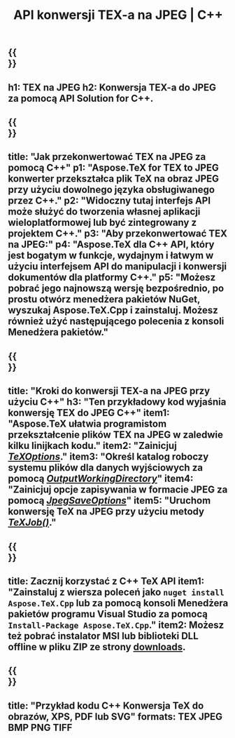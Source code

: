 ﻿---
translation: true
template: /_templates/_conversion-child-cpp.md
title: API konwersji TEX-a na JPEG | C++
description: Funkcjonalność konwersji TeX do JPEG. Zintegruj tę lokalną bibliotekę C++ ze swoim projektem lub użyj aplikacji wieloplatformowych, aby przekonwertować TeX na JPEG.
keywords: tex do jpeg api cpp, tex2jpeg integracja c++
url: /cpp/conversion/tex-to-jpeg/
family: tex
platformtag: cpp
feature: conversion
informat: TEX
outformat: JPEG
otherformats: BMP PNG TIFF PDF SVG XPS
---

{{<section banner>}}
---
h1: TEX na JPEG
h2: Konwersja TEX-a do JPEG za pomocą API Solution for C++.
---

{{<section overview>}}
---
title: "Jak przekonwertować TEX na JPEG za pomocą C++"
p1: "Aspose.TeX for TEX to JPEG konwerter przekształca plik TeX na obraz JPEG przy użyciu dowolnego języka obsługiwanego przez C++."
p2: "Widoczny tutaj interfejs API może służyć do tworzenia własnej aplikacji wieloplatformowej lub być zintegrowany z projektem C++."
p3: "Aby przekonwertować TEX na JPEG:"
p4: "Aspose.TeX dla C++ API, który jest bogatym w funkcje, wydajnym i łatwym w użyciu interfejsem API do manipulacji i konwersji dokumentów dla platformy C++."
p5: "Możesz pobrać jego najnowszą wersję bezpośrednio, po prostu otwórz menedżera pakietów NuGet, wyszukaj Aspose.TeX.Cpp i zainstaluj. Możesz również użyć następującego polecenia z konsoli Menedżera pakietów."
---

{{<section feature1>}}
---
title: "Kroki do konwersji TEX-a na JPEG przy użyciu C++"
h3: "Ten przykładowy kod wyjaśnia konwersję TEX do JPEG C++"
item1: "Aspose.TeX ułatwia programistom przekształcenie plików TEX na JPEG w zaledwie kilku linijkach kodu."
item2: "Zainicjuj [*TeXOptions*](https://reference.aspose.com/tex/cpp/class/aspose.te_x.te_x_options)."
item3: "Określ katalog roboczy systemu plików dla danych wyjściowych za pomocą [*OutputWorkingDirectory*](https://reference.aspose.com/tex/cpp/class/aspose.te_x.te_x_options#aa4f4ea6dab7db5ba1b40800495f16f63)"
item4: "Zainicjuj opcje zapisywania w formacie JPEG za pomocą [*JpegSaveOptions*](https://reference.aspose.com/tex/cpp/class/aspose.te_x.presentation.image.jpeg_save_options)"
item5: "Uruchom konwersję TeX na JPEG przy użyciu metody [*TeXJob()*](https://reference.aspose.com/tex/cpp/class/aspose.te_x.te_x_job)."
---

{{<section feature2>}}
---
title: Zacznij korzystać z C++ TeX API
item1: "Zainstaluj z wiersza poleceń jako ```nuget install Aspose.TeX.Cpp``` lub za pomocą konsoli Menedżera pakietów programu Visual Studio za pomocą ```Install-Package Aspose.TeX.Cpp```."
item2: Możesz też pobrać instalator MSI lub biblioteki DLL offline w pliku ZIP ze strony [downloads](https://downloads.aspose.com/tex/cpp).
---

{{<section widget>}}
---
title: "Przykład kodu C++ Konwersja TeX do obrazów, XPS, PDF lub SVG"
formats: TEX JPEG BMP PNG TIFF
---